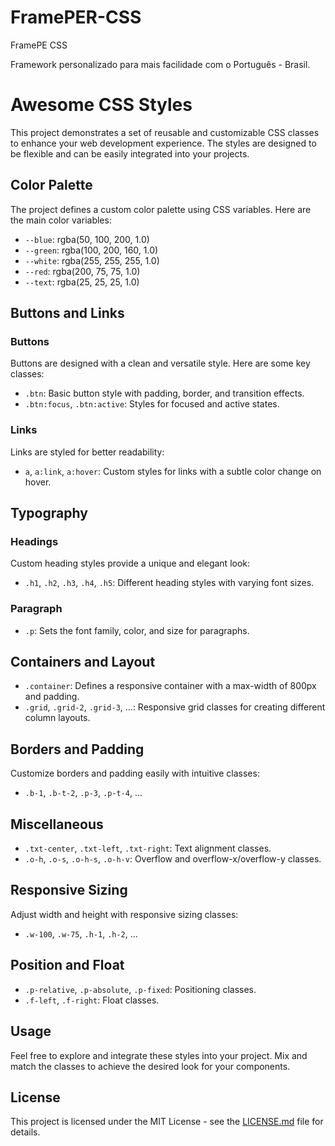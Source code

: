 # FramePER-CSS
FramePE CSS

Framework personalizado para mais facilidade com o Português - Brasil. 

# Awesome CSS Styles

This project demonstrates a set of reusable and customizable CSS classes to enhance your web development experience. The styles are designed to be flexible and can be easily integrated into your projects.

## Color Palette

The project defines a custom color palette using CSS variables. Here are the main color variables:

- `--blue`: rgba(50, 100, 200, 1.0)
- `--green`: rgba(100, 200, 160, 1.0)
- `--white`: rgba(255, 255, 255, 1.0)
- `--red`: rgba(200, 75, 75, 1.0)
- `--text`: rgba(25, 25, 25, 1.0)

## Buttons and Links

### Buttons

Buttons are designed with a clean and versatile style. Here are some key classes:

- `.btn`: Basic button style with padding, border, and transition effects.
- `.btn:focus`, `.btn:active`: Styles for focused and active states.

### Links

Links are styled for better readability:

- `a`, `a:link`, `a:hover`: Custom styles for links with a subtle color change on hover.

## Typography

### Headings

Custom heading styles provide a unique and elegant look:

- `.h1`, `.h2`, `.h3`, `.h4`, `.h5`: Different heading styles with varying font sizes.

### Paragraph

- `.p`: Sets the font family, color, and size for paragraphs.

## Containers and Layout

- `.container`: Defines a responsive container with a max-width of 800px and padding.
- `.grid`, `.grid-2`, `.grid-3`, ...: Responsive grid classes for creating different column layouts.

## Borders and Padding

Customize borders and padding easily with intuitive classes:

- `.b-1`, `.b-t-2`, `.p-3`, `.p-t-4`, ...

## Miscellaneous

- `.txt-center`, `.txt-left`, `.txt-right`: Text alignment classes.
- `.o-h`, `.o-s`, `.o-h-s`, `.o-h-v`: Overflow and overflow-x/overflow-y classes.

## Responsive Sizing

Adjust width and height with responsive sizing classes:

- `.w-100`, `.w-75`, `.h-1`, `.h-2`, ...

## Position and Float

- `.p-relative`, `.p-absolute`, `.p-fixed`: Positioning classes.
- `.f-left`, `.f-right`: Float classes.

## Usage

Feel free to explore and integrate these styles into your project. Mix and match the classes to achieve the desired look for your components.

## License

This project is licensed under the MIT License - see the [LICENSE.md](LICENSE.md) file for details.

